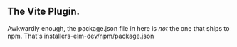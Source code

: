 ## The Vite Plugin.


Awkwardly enough, the package.json file in here is *not* the one that ships to npm.  That's installers-elm-dev/npm/package.json